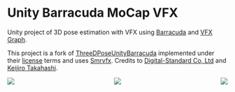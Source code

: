# Unity Barracuda MoCap VFX

Unity project of 3D pose estimation with VFX using [Barracuda](https://github.com/Unity-Technologies/barracuda-release) and [VFX Graph](https://unity.com/visual-effect-graph).

This project is a fork of [ThreeDPoseUnityBarracuda](https://github.com/digital-standard/ThreeDPoseUnityBarracuda) implemented under their [license](https://github.com/digital-standard/ThreeDPoseUnityBarracuda/blob/master/README.md#license) terms and uses [Smrvfx](https://github.com/keijiro/Smrvfx). Credits to [Digital-Standard Co, Ltd](https://digital-standard.com/) and [Keijiro Takahashi](https://github.com/keijiro).

<p align="center"><img align="left" src="example2.gif"><img align="right" src="example3.gif"></p>
<p align="center"><img align="center" src="example1.gif"></p>
